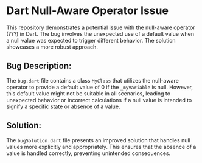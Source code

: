 # Dart Null-Aware Operator Issue

This repository demonstrates a potential issue with the null-aware operator (???) in Dart.  The bug involves the unexpected use of a default value when a null value was expected to trigger different behavior. The solution showcases a more robust approach.

## Bug Description:
The `bug.dart` file contains a class `MyClass` that utilizes the null-aware operator to provide a default value of 0 if the `_myVariable` is null.  However, this default value might not be suitable in all scenarios, leading to unexpected behavior or incorrect calculations if a null value is intended to signify a specific state or absence of a value.

## Solution:
The `bugSolution.dart` file presents an improved solution that handles null values more explicitly and appropriately. This ensures that the absence of a value is handled correctly, preventing unintended consequences.